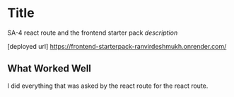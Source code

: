 # Title
 SA-4 react route and the frontend starter pack
*description*

[deployed url] https://frontend-starterpack-ranvirdeshmukh.onrender.com/

## What Worked Well

I did everything that was asked by the react route for the react route.



